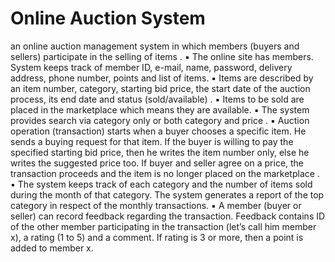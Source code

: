 # Online Auction System
 an online auction management system in which members (buyers and sellers) participate in the selling of items .
▪ The online site has members. System keeps track of member ID, e-mail, name,
password, delivery address, phone number, points and list of items.
▪ Items are described by an item number, category, starting bid price, the start date of
the auction process, its end date and status (sold/available) .
▪ Items to be sold are placed in the marketplace which means they are available.
▪ The system provides search via category only or both category and price .
▪ Auction operation (transaction) starts when a buyer chooses a specific item. He
sends a buying request for that item. If the buyer is willing to pay the specified
starting bid price, then he writes the item number only, else he writes the suggested
price too. If buyer and seller agree on a price, the transaction proceeds and the item
is no longer placed on the marketplace .
▪ The system keeps track of each category and the number of items sold during the
month of that category. The system generates a report of the top category in respect
of the monthly transactions.
▪ A member (buyer or seller) can record feedback regarding the transaction. Feedback
contains ID of the other member participating in the transaction (let’s call him
member x), a rating (1 to 5) and a comment. If rating is 3 or more, then a point is
added to member x.
